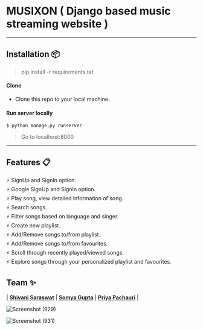 # MUSIXON ( Django based music streaming website )
----

## Installation 📦

>pip install -r requirements.txt

#### Clone

- Clone this repo to your local machine.

#### Run server locally

```shell
$ python manage.py runserver
```
> Go to localhost:8000

---

## Features 📋
⚡️ SignUp and SignIn option.\
⚡️ Google SignUp and SignIn option.\
⚡️ Play song, view detailed information of song.\
⚡️ Search songs.\
⚡️ Filter songs based on language and singer.\
⚡️ Create new playlist.\
⚡️ Add/Remove songs to/from playlist.\
⚡️ Add/Remove songs to/from favourites.\
⚡️ Scroll through recently played/viewed songs.\
⚡️ Explore songs through your personalized playlist and favourites.





## Team ✨

| <a href="https://github.com/shivani1706" target="_blank">**Shivani Saraswat**</a> | <a href="https://github.com/somya2406" target="_blank">**Somya Gupta**</a> |  <a href="https://github.com/Priyapac261" target="_blank">**Priya Pachauri**</a> | 



![Screenshot (929)](https://user-images.githubusercontent.com/77433607/230739758-dd8e97ef-538c-414a-8e4c-5417d2daaeaf.png)

![Screenshot (931)](https://user-images.githubusercontent.com/77433607/230739780-8cff5c1c-b03f-4df6-b527-3ad6fabd4df7.png)

